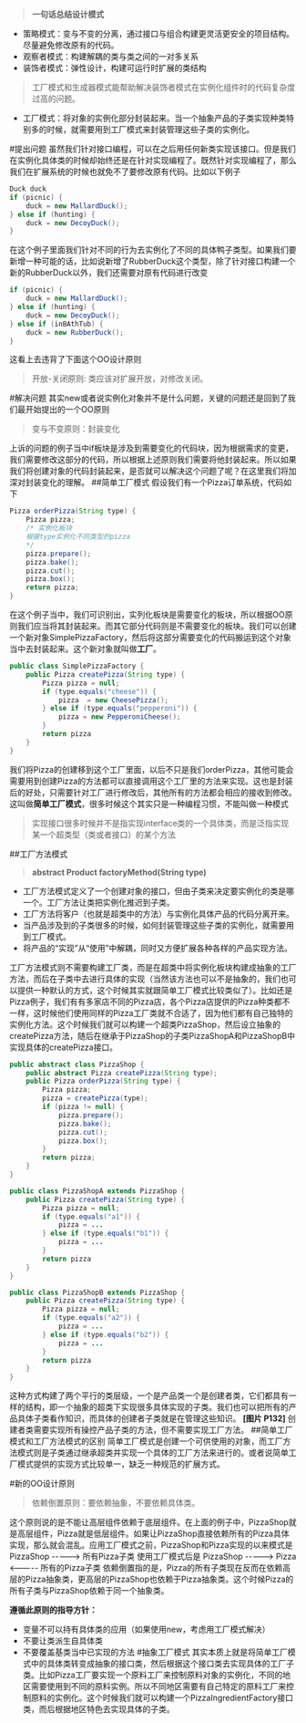 >**一句话总结设计模式**
- 策略模式：变与不变的分离，通过接口与组合构建更灵活更安全的项目结构。尽量避免修改原有的代码。
- 观察者模式：构建解耦的类与类之间的一对多关系
- 装饰者模式：弹性设计，构建可运行时扩展的类结构

>工厂模式和生成器模式能帮助解决装饰者模式在实例化组件时的代码复杂度过高的问题。
- 工厂模式：将对象的实例化部分封装起来。当一个抽象产品的子类实现种类特别多的时候，就需要用到工厂模式来封装管理这些子类的实例化。

#提出问题
虽然我们针对接口编程，可以在之后用任何新类实现该接口。但是我们在实例化具体类的时候却始终还是在针对实现编程了。既然针对实现编程了，那么我们在扩展系统的时候也就免不了要修改原有代码。比如以下例子
```java
Duck duck
if (picnic) {
	duck = new MallardDuck();
} else if (hunting) {
	duck = new DecoyDuck();
}
```
在这个例子里面我们针对不同的行为去实例化了不同的具体鸭子类型。如果我们要新增一种可能的话，比如说新增了RubberDuck这个类型，除了针对接口构建一个新的RubberDuck以外，我们还需要对原有代码进行改变
```java
if (picnic) {
	duck = new MallardDuck();
} else if (hunting) {
	duck = new DecoyDuck();
} else if (inBAthTub) {
	duck = new RubberDuck();
}
```
这看上去违背了下面这个OO设计原则
>开放-关闭原则: 类应该对扩展开放，对修改关闭。

#解决问题
其实new或者说实例化对象并不是什么问题，关键的问题还是回到了我们最开始提出的一个OO原则
>变与不变原则：封装变化

上诉的问题的例子当中if板块是涉及到需要变化的代码块，因为根据需求的变更，我们需要修改这部分的代码，所以根据上述原则我们需要将他封装起来。所以如果我们将创建对象的代码封装起来，是否就可以解决这个问题了呢？在这里我们将加深对封装变化的理解。
##简单工厂模式
假设我们有一个Pizza订单系统，代码如下
```java
Pizza orderPizza(String type) {
	Pizza pizza;
	/* 实例化板块
	根据type实例化不同类型的pizza
	*/
	pizza.prepare();
	pizza.bake();
	pizza.cut();
	pizza.box();
	return pizza;
}
```
在这个例子当中，我们可识别出，实列化板块是需要变化的板块，所以根据OO原则我们应当将其封装起来。而其它部分代码则是不需要变化的板块。我们可以创建一个新对象SimplePizzaFactory，然后将这部分需要变化的代码搬运到这个对象当中去封装起来。这个新对象就叫做**工厂**。
```java
public class SimplePizzaFactory {
	public Pizza createPizza(String type) {
		Pizza pizza = null;
		if (type.equals("cheese")) {
			pizza  = new CheesePizza();
		} else if (type.equals("pepperoni")) {
			pizza = new PepperoniCheese();
		}
		return pizza
	}
}
```
我们将Pizza的创建移到这个工厂里面，以后不只是我们orderPizza，其他可能会需要用到创建Pizza的方法都可以直接调用这个工厂里的方法来实现。这也是封装后的好处，只需要针对工厂进行修改后，其他所有的方法都会相应的接收到修改。这叫做**简单工厂模式**，很多时候这个其实只是一种编程习惯，不能叫做一种模式
>实现接口很多时候并不是指实现interface类的一个具体类，而是泛指实现某一个超类型（类或者接口）的某个方法

##工厂方法模式
>**abstract Product factoryMethod(String type)**
- 工厂方法模式定义了一个创建对象的接口，但由子类来决定要实例化的类是哪一个。工厂方法让类把实例化推迟到子类。
- 工厂方法将客户（也就是超类中的方法）与实例化具体产品的代码分离开来。
- 当产品涉及到的子类很多的时候，如何封装管理这些子类的实例化，就需要用到工厂模式。
- 将产品的“实现”从“使用”中解耦，同时又方便扩展各种各样的产品实现方法。

工厂方法模式则不需要构建工厂类，而是在超类中将实例化板块构建成抽象的工厂方法，而后在子类中去进行具体的实现（当然该方法也可以不是抽象的，我们也可以提供一种默认的方式，这个时候其实就跟简单工厂模式比较类似了）。比如还是Pizza例子，我们有有多家店不同的Pizza店，各个Pizza店提供的Pizza种类都不一样，这时候他们使用同样的Pizza工厂类就不合适了，因为他们都有自己独特的实例化方法。这个时候我们就可以构建一个超类PizzaShop，然后设立抽象的createPizza方法，随后在继承于PizzaShop的子类PizzaShopA和PizzaShopB中实现具体的createPizza接口。
```java
public abstract class PizzaShop {
	public abstract Pizza createPizza(String type);
	public Pizza orderPizza(String type) {
		Pizza pizza;
		pizza = createPizza(type);
		if (pizza != null) {
			pizza.prepare();
			pizza.bake();
			pizza.cut();
			pizza.box();
		}
		return pizza;
	}
}

public class PizzaShopA extends PizzaShop {
	public Pizza createPizza(String type) {
		Pizza pizza = null;
		if (type.equals("a1")) {
			pizza = ...
		} else if (type.equals("b1")) {
			pizza = ...
		}
		return pizza
	}
}

public class PizzaShopB extends PizzaShop {
	public Pizza createPizza(String type) {
		Pizza pizza = null;
		if (type.equals("a2")) {
			pizza = ...
		} else if (type.equals("b2")) {
			pizza = ...
		}
		return pizza
	}
}
```
这种方式构建了两个平行的类层级，一个是产品类一个是创建者类，它们都具有一样的结构，即一个抽象的超类下实现很多具体实现的子类。我们也可以把所有的产品具体子类看作知识，而具体的创建者子类就是在管理这些知识。
**[图片 P132]**
创建者类需要实现所有操控产品子类的方法，但不需要实现工厂方法。
##简单工厂模式和工厂方法模式的区别
简单工厂模式是创建一个可供使用的对象，而工厂方法模式则是子类通过继承超类并实现一个具体的工厂方法来进行的。或者说简单工厂模式提供的实现方式比较单一，缺乏一种规范的扩展方式。

#新的OO设计原则
>依赖倒置原则：要依赖抽象，不要依赖具体类。

这个原则说的是不能让高层组件依赖于底层组件。在上面的例子中，PizzaShop就是高层组件，Pizza就是低层组件。如果让PizzaShop直接依赖所有的Pizza具体实现，那么就会混乱。应用工厂模式之前，PizzaShop和Pizza实现的以来模式是
PizzaShop -----> 所有Pizza子类
使用工厂模式后是
PizzaShop -----> Pizza <----- 所有的Pizza子类
依赖倒置指的是，Pizza的所有子类现在反而在依赖高层的Pizza抽象类，更高层的PizzaShop也依赖于Pizza抽象类。这个时候Pizza的所有子类与PizzaShop依赖于同一个抽象类。

**遵循此原则的指导方针：**
- 变量不可以持有具体类的应用（如果使用new，考虑用工厂模式解决）
- 不要让类派生自具体类
- 不要覆盖基类当中已实现的方法
#抽象工厂模式
其实本质上就是将简单工厂模式中的具体类转变成抽象的接口类，然后根据这个接口类去实现具体的工厂子类。比如Pizza工厂要实现一个原料工厂来控制原料对象的实例化，不同的地区需要使用到不同的原料实例。所以不同地区需要有自己特定的原料工厂来控制原料的实例化。这个时候我们就可以构建一个PizzaIngredientFactory接口类，而后根据地区特色去实现具体的子类。
